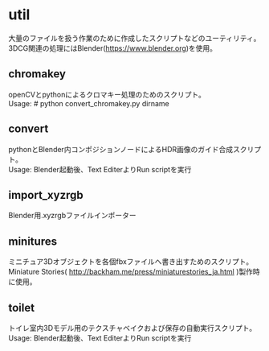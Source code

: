 # util
大量のファイルを扱う作業のために作成したスクリプトなどのユーティリティ。3DCG関連の処理にはBlender(https://www.blender.org)を使用。  

## chromakey
openCVとpythonによるクロマキー処理のためのスクリプト。  
Usage: # python convert_chromakey.py dirname  

## convert
pythonとBlender内コンポジションノードによるHDR画像のガイド合成スクリプト。  
Usage: Blender起動後、Text EditerよりRun scriptを実行  

## import_xyzrgb
Blender用.xyzrgbファイルインポーター

## minitures
ミニチュア3Dオブジェクトを各個fbxファイルへ書き出すためのスクリプト。  
Miniature Stories( http://backham.me/press/miniaturestories_ja.html )製作時に使用。

## toilet
トイレ室内3Dモデル用のテクスチャベイクおよび保存の自動実行スクリプト。  
Usage: Blender起動後、Text EditerよりRun scriptを実行  
